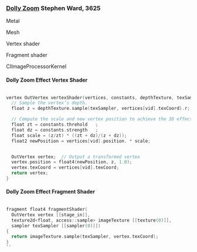 ### [Dolly Zoom](dolly-zoom.md) Stephen Ward, 3625


Metal

Mesh

Vertex shader

Fragment shader

CIImageProcessorKernel


#### Dolly Zoom Effect Vertex Shader

```swift

vertex OutVertex vertexShader(vertices, constants, depthTexture, texSampler, ...) {
  // Sample the vertex’s depth.
  float z = depthTexture.sample(texSampler, vertices[vid].texCoord).r;

  // Compute the scale and new vertex position to achieve the 3D effect
  float zt = constants.threhold   ;
  float dz = constants.strength   ;
  float scale = (z/zt) * ((zt + dz)/(z + dz));
  float2 newPosition = vertices[vid].position. * scale;


  OutVertex vertex;  // Output a transformed vertex
  vertex.position = float4(newPosition, z, 1.0);
  vertex.texCoord = vertices[vid].texCoord;
  return vertex;
}
```

#### Dolly Zoom Effect Fragment Shader


```swift

fragment float4 fragmentShader(
  OutVertex vertex [[stage_in]],
  texture2d<float, access::sample> imageTexture [[texture(0)]],
  sampler texSampler [[sampler(0)]])
{
  return imageTexture.sample(texSampler, vertex.texCoord);
}
``
